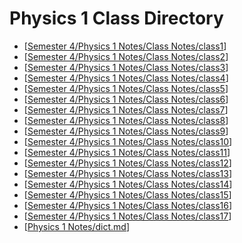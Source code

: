 # Physics 1 Class Directory
- [[Semester 4/Physics 1 Notes/Class Notes/class1]]
- [[Semester 4/Physics 1 Notes/Class Notes/class2]]
- [[Semester 4/Physics 1 Notes/Class Notes/class3]]
- [[Semester 4/Physics 1 Notes/Class Notes/class4]]
- [[Semester 4/Physics 1 Notes/Class Notes/class5]]
- [[Semester 4/Physics 1 Notes/Class Notes/class6]]
- [[Semester 4/Physics 1 Notes/Class Notes/class7]]
- [[Semester 4/Physics 1 Notes/Class Notes/class8]]
- [[Semester 4/Physics 1 Notes/Class Notes/class9]]
- [[Semester 4/Physics 1 Notes/Class Notes/class10]]
- [[Semester 4/Physics 1 Notes/Class Notes/class11]]
- [[Semester 4/Physics 1 Notes/Class Notes/class12]]
- [[Semester 4/Physics 1 Notes/Class Notes/class13]]
- [[Semester 4/Physics 1 Notes/Class Notes/class14]]
- [[Semester 4/Physics 1 Notes/Class Notes/class15]]
- [[Semester 4/Physics 1 Notes/Class Notes/class16]]
- [[Semester 4/Physics 1 Notes/Class Notes/class17]]
- [[Physics 1 Notes/dict.md]]






[//begin]: # "Autogenerated link references for markdown compatibility"
[Semester 4/Physics 1 Notes/Class Notes/class1]: class1.md "Physics 1 Lesson 1"
[Semester 4/Physics 1 Notes/Class Notes/class2]: class2.md "Physics 1 Lesson 2"
[Semester 4/Physics 1 Notes/Class Notes/class3]: class3.md "Physics 1 Lesson 3"
[Semester 4/Physics 1 Notes/Class Notes/class4]: class4.md "Physics 1 Lesson 4"
[Semester 4/Physics 1 Notes/Class Notes/class5]: class5.md "Physics 1 Lesson 5"
[Semester 4/Physics 1 Notes/Class Notes/class6]: class6.md "Physics 1 Lesson 6"
[Semester 4/Physics 1 Notes/Class Notes/class7]: class7.md "Physics 1 Lesson 7"
[Semester 4/Physics 1 Notes/Class Notes/class8]: class8.md "Physics 1 Lesson 8"
[Semester 4/Physics 1 Notes/Class Notes/class9]: class9.md "Physics 1 Lesson 9"
[Semester 4/Physics 1 Notes/Class Notes/class10]: class10.md "Physics 1 Lesson 10"
[Semester 4/Physics 1 Notes/Class Notes/class11]: class11.md "Physics 1 Lesson 11"
[Semester 4/Physics 1 Notes/Class Notes/class12]: class12.md "Physics 1 Lesson 12"
[Semester 4/Physics 1 Notes/Class Notes/class13]: class13.md "Physics 1 Lesson 13"
[Semester 4/Physics 1 Notes/Class Notes/class14]: class14.md "Physics 1 Lesson 14"
[Semester 4/Physics 1 Notes/Class Notes/class15]: class15.md "Physics 1 Lesson 15"
[Semester 4/Physics 1 Notes/Class Notes/class16]: class16.md "Physics 1 Lesson 16"
[Semester 4/Physics 1 Notes/Class Notes/class17]: class17.md "Physics 1 Lesson 17"
[Physics 1 Notes/dict.md]: ../dict.md "Physics 1 Dictionary"
[//end]: # "Autogenerated link references"
